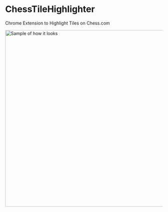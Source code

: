 # ChessTileHighlighter
Chrome Extension to Highlight Tiles on Chess.com

<img width="565" alt="Sample of how it looks" src="https://github.com/user-attachments/assets/e7008c9d-5bc3-4d99-81f1-98ea65724349" />
